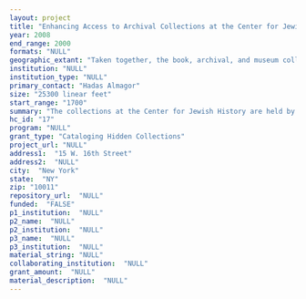 ```yaml
--- 
layout: project 
title: "Enhancing Access to Archival Collections at the Center for Jewish History"
year: 2008
end_range: 2000
formats: "NULL"
geographic_extant: "Taken together, the book, archival, and museum collections have a world-wide scope, with a majority relating to the U.S., Eastern Europe, and Germany."
institution: "NULL"
institution_type: "NULL"
primary_contact: "Hadas Almagor"
size: "25300 linear feet"
start_range: "1700"
summary: "The collections at the Center for Jewish History are held by its five research partners - American Jewish Historical Society, American Sephardi Federation, Leo Baeck Institute, Yeshiva University Museum, and YIVO Institute for Jewish Research - and total more than 25,300 linear feet of archival materials, 500,000 volumes, and thousands of pieces of artwork, textiles, and ritual objects. The partners join together at the Center to share resources and provide a unified point of access to researchers, comprising the largest collection of materials documenting modern Jewish history and culture outside of the state of Israel, more comprehensive than that in any other repository in the world. The archival collections consist of both personal papers and organizational records and include millions of photographs, memoirs, official decrees, personal letters, sound recordings, moving image materials and more, illuminating daily life, politics, social services, performing arts and the world’s most comprehensive documentation on pre-Holocaust Jewish life. Museum collections include posters, paintings, sculptures, archeological artifacts, historical textiles and ceremonial objects. Serving a broad range of patrons, with materials in many languages from around the world, Eastern European Jewry, Sephardic Jewry, German-speaking Jewry, and the American Jewish experience coexist to provide a dynamic synergy that is an invaluable boon to researchers."
hc_id: "17"
program: "NULL"
grant_type: "Cataloging Hidden Collections"
project_url: "NULL"
address1:  "15 W. 16th Street"
address2:  "NULL"
city:  "New York"
state:  "NY"
zip: "10011"
repository_url:  "NULL"
funded:  "FALSE"
p1_institution:  "NULL"
p2_name:  "NULL"
p2_institution:  "NULL"
p3_name:  "NULL"
p3_institution:  "NULL"
material_string: "NULL"
collaborating_institution:  "NULL"
grant_amount:  "NULL"
material_description:  "NULL"
---
```

